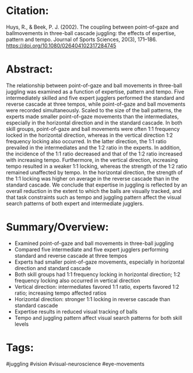 # Citation:
Huys, R., & Beek, P. J. (2002). The coupling between point-of-gaze and ballmovements in three-ball cascade juggling: the effects of expertise, pattern and tempo. Journal of Sports Sciences, 20(3), 171–186. https://doi.org/10.1080/026404102317284745  

# Abstract:
The relationship between point-of-gaze and ball movements in three-ball juggling was examined as a function of expertise, pattern and tempo. Five intermediately skilled and five expert jugglers performed the standard and reverse cascade at three tempos, while point-of-gaze and ball movements were recorded simultaneously. Scaled to the size of the ball patterns, the experts made smaller point-of-gaze movements than the intermediates, especially in the horizontal direction and in the standard cascade. In both skill groups, point-of-gaze and ball movements were often 1:1 frequency locked in the horizontal direction, whereas in the vertical direction 1:2 frequency locking also occurred. In the latter direction, the 1:1 ratio prevailed in the intermediates and the 1:2 ratio in the experts. In addition, the incidence of the 1:1 ratio decreased and that of the 1:2 ratio increased with increasing tempo. Furthermore, in the vertical direction, increasing tempo resulted in a weaker 1:1 locking, whereas the strength of the 1:2 ratio remained unaffected by tempo. In the horizontal direction, the strength of the 1:1 locking was higher on average in the reverse cascade than in the standard cascade. We conclude that expertise in juggling is reflected by an overall reduction in the extent to which the balls are visually tracked, and that task constraints such as tempo and juggling pattern affect the visual search patterns of both expert and intermediate jugglers.

# Summary/Overview: 
- Examined point-of-gaze and ball movements in three-ball juggling
- Compared five intermediate and five expert jugglers performing standard and reverse cascade at three tempos
- Experts had smaller point-of-gaze movements, especially in horizontal direction and standard cascade 
- Both skill groups had 1:1 frequency locking in horizontal direction; 1:2 frequency locking also occurred in vertical direction
- Vertical direction: intermediates favored 1:1 ratio, experts favored 1:2 ratio; increasing tempo affected ratios
- Horizontal direction: stronger 1:1 locking in reverse cascade than standard cascade
- Expertise results in reduced visual tracking of balls
- Tempo and juggling pattern affect visual search patterns for both skill levels

# Tags: 
#juggling 
#vision
#visual-neuroscience
#eye-movements